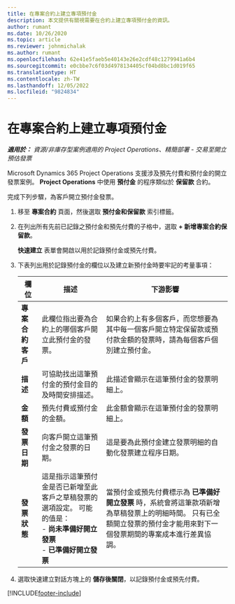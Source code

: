 ```yaml
---
title: 在專案合約上建立專項預付金
description: 本文提供有關視需要在合約上建立專項預付金的資訊。
author: rumant
ms.date: 10/26/2020
ms.topic: article
ms.reviewer: johnmichalak
ms.author: rumant
ms.openlocfilehash: 62e41e5faeb5e40143e26e2cdf48c1279941a6b4
ms.sourcegitcommit: e0cbbe7c6f03d4978134405cf04bd8bc1d019f65
ms.translationtype: HT
ms.contentlocale: zh-TW
ms.lasthandoff: 12/05/2022
ms.locfileid: "9824834"
---
```

# <a name="create-an-ad-hoc-advance-on-a-project-contract"></a>在專案合約上建立專項預付金

_**適用於：** 資源/非庫存型案例適用的 Project Operations、精簡部署 - 交易至開立預估發票_

Microsoft Dynamics 365 Project Operations 支援涉及預先付費和預付金的開立發票案例。 **Project Operations** 中使用 **預付金** 的程序類似於 **保留款** 合約。 

完成下列步驟，為客戶開立預付金發票。

1. 移至 **專案合約** 頁面，然後選取 **預付金和保留款** 索引標籤。
2. 在列出所有先前已記錄之預付金和預先付費的子格中，選取 **+ 新增專案合約保留款**。 

    **快速建立** 表單會開啟以用於記錄預付金或預先付費。
    
3. 下表列出用於記錄預付金的欄位以及建立新預付金時要牢記的考量事項：

    | 欄位 | 描述 | 下游影響 |
    | --- | --- | --- |
    | **專案合約客戶** | 此欄位指出要為合約上的哪個客戶開立此預付金的發票。 | 如果合約上有多個客戶，而您想要為其中每一個客戶開立特定保留款或預付款金額的發票時，請為每個客戶個別建立預付金。 |
    | **描述** | 可協助找出這筆預付金的預付金目的及時間安排描述。 | 此描述會顯示在這筆預付金的發票明細上。 |
    | **金額** | 預先付費或預付金的金額。 | 此金額會顯示在這筆預付金的發票明細上。 |
    | **發票日期** | 向客戶開立這筆預付金之發票的日期。 | 這是要為此預付金建立發票明細的自動化發票建立程序日期。 |
    | **發票狀態** | 這是指示這筆預付金是否已新增至此客戶之草稿發票的選項設定。 可能的值是：</br>- **尚未準備好開立發票**</br>- **已準備好開立發票** | 當預付金或預先付費標示為 **已準備好開立發票** 時，系統會將這筆款項新增為草稿發票上的明細時間。 只有已全額開立發票的預付金才能用來對下一個發票期間的專案成本進行差異協調。 |

4. 選取快速建立對話方塊上的 **儲存後關閉**，以記錄預付金或預先付費。


[!INCLUDE[footer-include](../../includes/footer-banner.md)]
